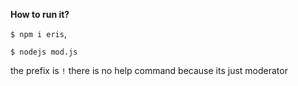 **How to run it?**

`$ npm i eris`,

`$ nodejs mod.js`

the prefix is `!` there is no help command because its just moderator 
